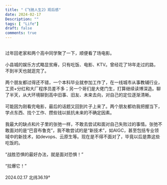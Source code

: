 ```yaml
---
title: "《飞驰人生2》观后感"
date: 2024-02-17
Description: ""
tags: [ "Life"]
draft: false
comments: true
---
```

<br>
过年回老家和两个高中同学聚了一下，顺便看了场电影。
<br>
<br>
小县城的娱乐方式略显贫瘠，只有吃饭、电影、KTV。曾经花了18年走过的路，不到半天也就逛完了。
<br>
<br>
两个朋友都过得还不错，一个本科毕业就参加工作了，在一线城市从事教辅行业，工资+分红和大厂程序员差不多；另一个哥们是大佬门生，打算继续读博深造。聊了半天，从大环境聊到高中旧事、旧友、未来去向，对自己的定位逐渐清晰。
<br>
<br>
可能因为刚看完电影，最后的话题又回到片子上来了。两个朋友都劝我把握当下，学点东西、找个工作、攒些钱以抵抗未来的不确定因素。
<br>
<br>
我最大的缺点和片子里的张弛一样，不敢去尝试和面对自己失败过的事情。张弛不敢面对的是“巴音布鲁克”，我不敢尝试的是“新技术”，如AIGC，甚至包括专业领域中的新技术，如devops、云原生等。现在是不得不面对了，毕竟以后是靠这些吃饭的。
<br>
<br>
“战胜恐惧的最好办法，就是面对恐惧！”
<br>
<br>
“拉爆它！”
<br>
<br>
2024.02.17     北纬36.19°

